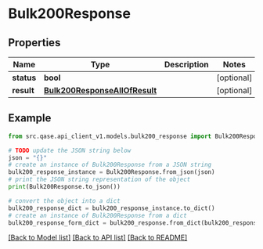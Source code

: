 # Bulk200Response


## Properties

Name | Type | Description | Notes
------------ | ------------- | ------------- | -------------
**status** | **bool** |  | [optional] 
**result** | [**Bulk200ResponseAllOfResult**](Bulk200ResponseAllOfResult.md) |  | [optional] 

## Example

```python
from src.qase.api_client_v1.models.bulk200_response import Bulk200Response

# TODO update the JSON string below
json = "{}"
# create an instance of Bulk200Response from a JSON string
bulk200_response_instance = Bulk200Response.from_json(json)
# print the JSON string representation of the object
print(Bulk200Response.to_json())

# convert the object into a dict
bulk200_response_dict = bulk200_response_instance.to_dict()
# create an instance of Bulk200Response from a dict
bulk200_response_form_dict = bulk200_response.from_dict(bulk200_response_dict)
```
[[Back to Model list]](../README.md#documentation-for-models) [[Back to API list]](../README.md#documentation-for-api-endpoints) [[Back to README]](../README.md)


